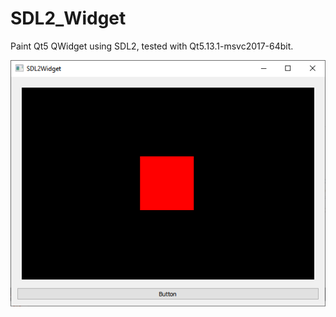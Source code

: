 # SDL2_Widget
Paint Qt5 QWidget using SDL2, tested with Qt5.13.1-msvc2017-64bit.

![screenshot](./Screenshot.PNG)
